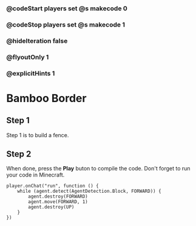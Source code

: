 ### @codeStart players set @s makecode 0
### @codeStop players set @s makecode 1

### @hideIteration false 
### @flyoutOnly 1
### @explicitHints 1


# Bamboo Border

## Step 1
Step 1 is to build a fence.  

## Step 2
When done, press the **Play** buton to compile the code. Don't forget to run your code in Minecraft. 

```blocks
player.onChat("run", function () {
    while (agent.detect(AgentDetection.Block, FORWARD)) {
        agent.destroy(FORWARD)
        agent.move(FORWARD, 1)
        agent.destroy(UP)
    }
})

``` 
